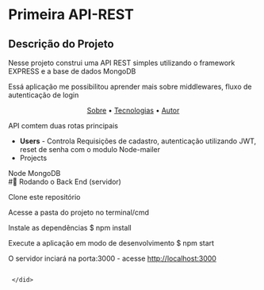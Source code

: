 # Primeira API-REST
## Descrição do Projeto
<p>Nesse projeto construi uma API REST simples utilizando o framework EXPRESS e a base de dados MongoDB</p>
<p>Essá aplicação me possibilitou aprender mais sobre middlewares, fluxo de autenticação de login</p>

<p align="center">
 <a href="#objetivo">Sobre</a> •
 <a href="#tecnologias">Tecnologias</a> • 
 <a href="#Testando">Autor</a>
</p>


<div id="sobre">
  <p>
   API comtem duas rotas principais
  <ul>
    <li><strong>Users</strong> - Controla Requisições de cadastro, autenticação utilizando JWT, reset de senha com o modulo Node-mailer</li>
    <li>Projects</li>
  </ul>
 </p>
 
 </did> 
 
 <div id="tecnologias">
  Node
  MongoDB
  
 </did>
 <div id="Testando">
#🎲 Rodando o Back End (servidor)

Clone este repositório
 
Acesse a pasta do projeto no terminal/cmd
 
Instale as dependências
$ npm install

Execute a aplicação em modo de desenvolvimento
$ npm start

O servidor inciará na porta:3000 - acesse <http://localhost:3000>
```
 
 </did> 
